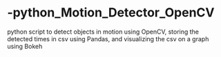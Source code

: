 # -python_Motion_Detector_OpenCV
python script to detect objects in motion using OpenCV, storing the detected times in csv using Pandas,  and visualizing the csv on a graph using Bokeh
